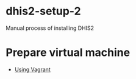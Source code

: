 # dhis2-setup-2
Manual process of installing DHIS2

# Prepare virtual machine

* [Using Vagrant](0-prepare-vagrant.md)
